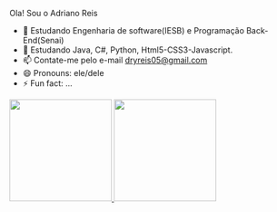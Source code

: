 Ola! Sou o Adriano Reis

- 🏫 Estudando Engenharia de software(IESB) e Programação Back-End(Senai)
- 🌱 Estudando Java, C#, Python, Html5-CSS3-Javascript.
- 📫 Contate-me pelo e-mail dryreis05@gmail.com
- 😄 Pronouns: ele/dele
- ⚡ Fun fact: ...
<div>
  <a href="https://github.com/Drireis">
  <img height="180em" src="https://github-stats.vercel.app/api?username=Drireis&theme=dark&include_all_commits=true&count_private=true"/>
  <img height="180em" src="https://github-stats.vercel.app/api/top-langs/?username=Drireis&layout=compact&langs_count=16&teme=dark"/>
</div>  

